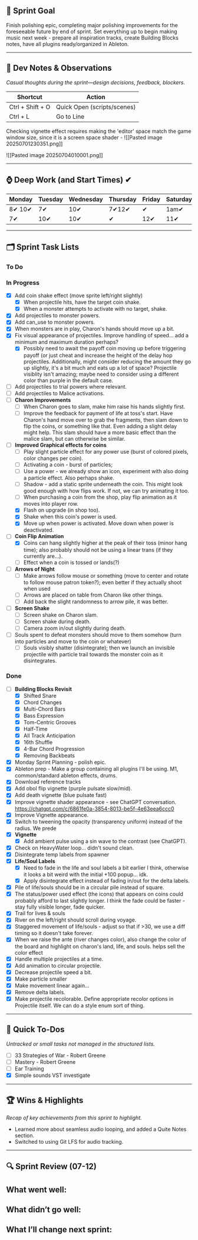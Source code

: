 
## 🎯 Sprint Goal  
Finish polishing epic, completing major polishing improvements for the foreseeable future by end of sprint. Set everything up to begin making music next week - prepare all inspiration tracks, create Building Blocks notes, have all plugins ready/organized in Ableton.

---
## 🧠 Dev Notes & Observations  
_Casual thoughts during the sprint—design decisions, feedback, blockers._

| Shortcut         | Action                      |
| ---------------- | --------------------------- |
| Ctrl + Shift + O | Quick Open (scripts/scenes) |
| Ctrl + L         | Go to Line                  |

Checking vignette effect requires making the 'editor' space match the game window size, since it is a screen space shader - 
![[Pasted image 20250701230351.png]]

![[Pasted image 20250704010001.png]]

---

## ⌚ Deep Work (and Start Times) ✔

| Monday | Tuesday | Wednesday | Thursday | Friday | Saturday | Sunday |
| ------ | ------- | --------- | -------- | ------ | -------- | ------ |
| 8✔ 10✔ | 7✔      | 10✔       | 7✔12✔    | ✔      | 1am✔     | 10✔    |
| 7✔     | 10✔     | 10✔<br>   | ✔        | 12✔    | 11✔      | 4✔     |

---
## 🗂️ Sprint Task Lists
### To Do  

### In Progress  
- [x] Add coin shake effect (move sprite left/right slightly)
	- [x] When projectile hits, have the target coin shake.
	- [x] When a monster attempts to activate with no target, shake.
- [x] Add projectiles to monster powers.
- [x] Add can_use to monster powers.
- [x] When monsters are in play, Charon's hands should move up a bit. 
- [x] Fix visual appearance of projectiles. Improve handling of speed... add a minimum and maximum duration perhaps? 
	- [x] Possibly need to await the payoff coin moving up before triggering payoff (or just cheat and increase the height of the delay hop projectiles. Additionally, might consider reducing the amount they go up slightly, it's a bit much and eats up a lot of space? Projectile visiblity isn't amazing; maybe need to consider using a different color than purple in the default case.
- [ ] Add projectiles to trial powers where relevant.
- [ ] Add projectiles to Malice activations.
- [ ] **Charon Improvements**
	- [ ] When Charon goes to slam, make him raise his hands slightly first. 
	- [ ] Improve the feedback for payment of life at toss's start. Have Charon's hand move over to grab the fragments, then slam down to flip the coins, or something like that. Even adding a slight delay might help. This slam should have a more basic effect than the malice slam, but can otherwise be similar.
- [ ] **Improved Graphical effects for coins**
	- [ ] Play slight particle effect for any power use (burst of colored pixels, color changes per coin).
	- [ ] Activating a coin - burst of particles; 
	- [ ] Use a power - we already show an icon, experiment with also doing a particle effect. Also perhaps shake.
	- [ ] Shadow - add a static sprite underneath the coin. This might look good enough with how flips work. If not, we can try animating it too. 
	- [ ] When purchasing a coin from the shop, play flip animation as it moves into player row.
	- [x] Flash on upgrade (in shop too).
	- [x] Shake when this coin's power is used.
	- [x] Move up when power is activated. Move down when power is deactivated.
- [ ] **Coin Flip Animation**
	- [x] Coins can hang slightly higher at the peak of their toss (minor hang time); also probably should not be using a linear trans (if they currently are...).
	- [ ] Effect when a coin is tossed or lands(?)
- [ ] **Arrows of Night**
	- [ ] Make arrows follow mouse or something (move to center and rotate to follow mouse patron token?); even better if they actually shoot when used
	- [ ] Arrows are placed on table from Charon like other things.
	- [ ] Add back the slight randomness to arrow pile, it was better. 
- [ ] **Screen Shake**
	- [ ] Screen shake on Charon slam.
	- [ ] Screen shake during death.
	- [ ] Camera zoom in/out slightly during death.
- [ ] Souls spent to defeat monsters should move to them somehow (turn into particles and move to the coin or whatever)
	- [ ] Souls visibly shatter (disintegrate); then we launch an invisible projectile with particle trail towards the monster coin as it disintegrates.

### Done  
- [ ] **Building Blocks Revisit**
	- [x] Shifted Snare
	- [x] Chord Changes
	- [x] Multi-Chord Bars
	- [x] Bass Expression
	- [x] Tom-Centric Grooves
	- [x] Half-Time
	- [x] All Track Anticipation
	- [x] 16th Shuffle
	- [x] 4-Bar Chord Progression
	- [x] Removing Backbeats
- [x] Monday Sprint Planning - polish epic.
- [x] Ableton prep - Make a group containing all plugins I'll be using. M1, common/standard ableton effects, drums.
- [x] Download reference tracks
- [x] Add obol flip vignette (purple pulsate slow/mid).
- [x] Add death vignette (blue pulsate fast)
- [x] Improve vignette shader appearance - see ChatGPT conversation. https://chatgpt.com/c/6861fe0a-3854-8013-be5f-4e63eea6ccc0
- [x]  Improve Vignette appearance.
- [x] Switch to tweening the opacity (transparency uniform) instead of the radius. We prede
- [x] **Vignette**
	- [x] Add ambient pulse using a sin wave to the contrast (see ChatGPT).
- [x] Check on HeavyWater loop... didn't sound clean.
- [x] Disintegrate temp labels from spawner
- [x] **Life/Soul Labels**
	- [x] Need to fade in the life and soul labels a bit earlier I think, otherwise it looks a bit weird with the initial +100 popup... idk.
	- [x] Apply disintegrate effect instead of fading in/out for the delta labels.
- [x] Pile of life/souls should be in a circular pile instead of square.
- [x] The status/power used effect (the icons) that appears on coins could probably afford to last slightly longer. I think the fade could be faster - stay fully visible longer, fade quicker.
- [x] Trail for lives & souls
- [x] River on the left/right should scroll during voyage.
- [x] Staggered movement of life/souls - adjust so that if >30, we use a diff timing so it doesn't take forever.
- [x] When we raise the ante (river changes color), also change the color of the board and highlight on charon's land, life, and souls. helps sell the color effect
- [x] Handle multiple projectiles at a time. 
- [x] Add animation to circular projectile.
- [x] Decrease projectile speed a bit.
- [x] Make particle smaller
- [x] Make movement linear again...
- [x] Remove delta labels.
- [x] Make projectile recolorable. Define appropriate recolor options in Projectile itself. We can do a style enum sort of thing.
---
## 📝 Quick To-Dos  
_Untracked or small tasks not managed in the structured lists._
- [ ] 33 Strategies of War - Robert Greene
- [ ] Mastery - Robert Greene
- [ ] Ear Training
- [x] Simple sounds VST investigate

---
## 🏆 Wins & Highlights
_Recap of key achievements from this sprint to highlight._
- Learned more about seamless audio looping, and added a Quite Notes section.
- Switched to using Git LFS for audio tracking.

---
## 🔍 Sprint Review (07-12)  
**What went well:**  
-  

**What didn’t go well:**  
-  

**What I’ll change next sprint:**  
-  
